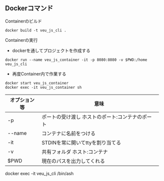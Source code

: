 
## Dockerコマンド

Containerのビルド
```
docker build -t veu_js_cli .
```

Containerの実行

- dockerを通してプロジェクトを作成する

```
docker run --name veu_js_container -it -p 8080:8080 -v $PWD:/home veu_js_cli
```

- 再度Container内で作業する

```
docker start veu_js_container
docker exec -it veu_js_container sh
```

|オプション等|意味|
|---|---|
|-p|ポートの受け渡し ホストのポート:コンテナのポート|
|--name|コンテナに名前をつける|
|-it|STDINを常に開いてttyを割り当てる|
|-v|共有フォルダ ホスト:コンテナ|
|$PWD|現在のパスを出力してくれる|

docker exec -it veu_js_cli /bin/ash
